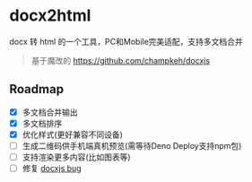 # docx2html

docx 转 html 的一个工具，PC和Mobile完美适配，支持多文档合并

> 基于魔改的 https://github.com/champkeh/docxjs

## Roadmap
- [x] 多文档合并输出
- [x] 多文档排序
- [x] 优化样式(更好兼容不同设备)
- [ ] 生成二维码供手机端真机预览(需等待Deno Deploy支持npm包)
- [ ] 支持渲染更多内容(比如图表等)
- [ ] 修复 [docxjs bug](https://github.com/VolodymyrBaydalka/docxjs/issues)
